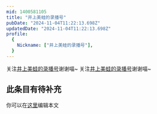 ```yaml
---
mid: 1400581105
title: "井上美蛙的录播号"
pubDate: "2024-11-04T11:22:13.698Z"
updatedDate: "2024-11-04T11:22:13.698Z"
profile:
  {
    Nickname: ["井上美蛙的录播号"],
  }
---
```


关注[井上美蛙的录播号](https://space.bilibili.com/1400581105)谢谢喵~ 关注[井上美蛙的录播号](https://space.bilibili.com/1400581105)谢谢喵~

## 此条目有待补充
你可以在[这里](https://github.com/Yuhanawa/VTuber.ICU/edit/master/src/content/v/井上美蛙的录播号/index.md)编辑本文
